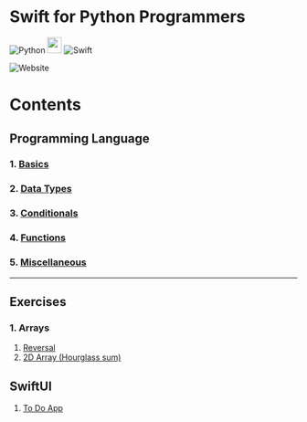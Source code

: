 # Swift for Python Programmers

![Python](https://img.shields.io/badge/python-3670A0?style=for-the-badge&logo=python&logoColor=ffdd54) <img src="https://png.pngtree.com/png-clipart/20190705/original/pngtree-vector-right-arrow-icon-png-image_4231911.jpg" width="25" height="28" /> ![Swift](https://img.shields.io/badge/swift-F54A2A?style=for-the-badge&logo=swift&logoColor=white)

![Website](https://img.shields.io/website?down_message=%E2%9D%8C&up_message=%E2%9C%85&url=https%3A%2F%2Fas3tic.github.io%2Fswift-for-python-programmers%2F)

# Contents

## Programming Language

### 1. [Basics](./sections/language/basics.md)

### 2. [Data Types](./sections/language/datatypes.md)

### 3. [Conditionals](./sections/language/conditionals.md)

### 4. [Functions](./sections/language/functions.md)

### 5. [Miscellaneous](./sections/language/miscellaneous.md)


---

## Exercises

### 1. Arrays
1. [Reversal](./sections/exercises/array_reverse.md)
2. [2D Array (Hourglass sum)](./sections/exercises/hourglass_2d_array.md)


## SwiftUI

1. [To Do App](https://github.com/As3tic/SwiftUI-Todo-App)